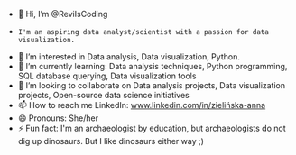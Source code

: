 - 👋 Hi, I’m @ReviIsCoding
-     I'm an aspiring data analyst/scientist with a passion for data visualization.
- 👀 I’m interested in Data analysis, Data visualization, Python.
- 🌱 I’m currently learning:  Data analysis techniques, Python programming, SQL database querying, Data visualization tools
- 💞️ I’m looking to collaborate on Data analysis projects, Data visualization projects, Open-source data science initiatives
- 📫 How to reach me LinkedIn: www.linkedin.com/in/zielińska-anna
- 😄 Pronouns: She/her
- ⚡ Fun fact: I'm an archaeologist by education, but archaeologists do not dig up dinosaurs. But I like dinosaurs either way ;)

<!---
ReviIsCoding/ReviIsCoding is a ✨ special ✨ repository because its `README.md` (this file) appears on your GitHub profile.
You can click the Preview link to take a look at your changes.
--->
